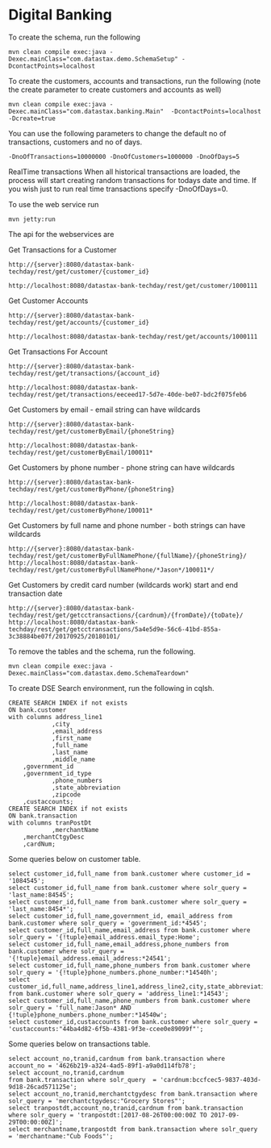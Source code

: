Digital Banking
========================

To create the schema, run the following

	mvn clean compile exec:java -Dexec.mainClass="com.datastax.demo.SchemaSetup" -DcontactPoints=localhost

To create the customers, accounts and transactions, run the following (note the create parameter to create customers and accounts as well)
	
	mvn clean compile exec:java -Dexec.mainClass="com.datastax.banking.Main"  -DcontactPoints=localhost -Dcreate=true

You can use the following parameters to change the default no of transactions, customers and no of days.
	
	-DnoOfTransactions=10000000 -DnoOfCustomers=1000000 -DnoOfDays=5

RealTime transactions
When all historical transactions are loaded, the process will start creating random transactions for todays date and time. If you wish just to run real time transactions specify -DnoOfDays=0.

To use the web service run 

	mvn jetty:run
	
The api for the webservices are 

Get Transactions for a Customer

	http://{server}:8080/datastax-bank-techday/rest/get/customer/{customer_id}

	http://localhost:8080/datastax-bank-techday/rest/get/customer/1000111

Get Customer Accounts
	
	http://{server}:8080/datastax-bank-techday/rest/get/accounts/{customer_id}
	
	http://localhost:8080/datastax-bank-techday/rest/get/accounts/1000111
	
Get Transactions For Account 
	
	http://{server}:8080/datastax-bank-techday/rest/get/transactions/{account_id}
	
	http://localhost:8080/datastax-bank-techday/rest/get/transactions/eeceed17-5d7e-40de-be07-bdc2f075feb6

Get Customers by email - email string can have wildcards
	
	http://{server}:8080/datastax-bank-techday/rest/get/customerByEmail/{phoneString}

	http://localhost:8080/datastax-bank-techday/rest/get/customerByEmail/100011*

Get Customers by phone number - phone string can have wildcards
	
	http://{server}:8080/datastax-bank-techday/rest/get/customerByPhone/{phoneString}

	http://localhost:8080/datastax-bank-techday/rest/get/customerByPhone/100011*

Get Customers by full name and phone number - both strings can have wildcards

	http://{server}:8080/datastax-bank-techday/rest/get/customerByFullNamePhone/{fullName}/{phoneString}/
	http://localhost:8080/datastax-bank-techday/rest/get/customerByFullNamePhone/*Jason*/100011*/

Get Customers by credit card number (wildcards work) start and end transaction date

	http://{server}:8080/datastax-bank-techday/rest/get/getcctransactions/{cardnum}/{fromDate}/{toDate}/
	http://localhost:8080/datastax-bank-techday/rest/get/getcctransactions/5a4e5d9e-56c6-41bd-855a-3c38884be07f/20170925/20180101/

To remove the tables and the schema, run the following.

    mvn clean compile exec:java -Dexec.mainClass="com.datastax.demo.SchemaTeardown"
    
To create DSE Search environment, run the following in cqlsh.

    CREATE SEARCH INDEX if not exists
	ON bank.customer
	with columns address_line1
                ,city
                ,email_address
                ,first_name
                ,full_name
                ,last_name
                ,middle_name
		,government_id
		,government_id_type
                ,phone_numbers
                ,state_abbreviation
                ,zipcode
		,custaccounts;
    CREATE SEARCH INDEX if not exists
	ON bank.transaction
	with columns tranPostDt
                ,merchantName
		,merchantCtgyDesc
		,cardNum;

Some queries below on customer table.
	
	select customer_id,full_name from bank.customer where customer_id = '1084545';
	select customer_id,full_name from bank.customer where solr_query = 'last_name:84545';
	select customer_id,full_name from bank.customer where solr_query = 'last_name:8454*';
	select customer_id,full_name,government_id, email_address from bank.customer where solr_query = 'government_id:*4545';
	select customer_id,full_name,email_address from bank.customer where solr_query = '{!tuple}email_address.email_type:Home'; 
	select customer_id,full_name,email_address,phone_numbers from bank.customer where solr_query = '{!tuple}email_address.email_address:*24541';
	select customer_id,full_name,phone_numbers from bank.customer where solr_query = '{!tuple}phone_numbers.phone_number:*14540h';
	select customer_id,full_name,address_line1,address_line2,city,state_abbreviation,zipcode from bank.customer where solr_query = 'address_line1:*14543';
	select customer_id,full_name,phone_numbers from bank.customer where solr_query = 'full_name:Jason* AND {!tuple}phone_numbers.phone_number:*14540w';
	select customer_id,custaccounts from bank.customer where solr_query = 'custaccounts:"44ba4d82-6f5b-4381-9f3e-ccee0e89099f"';

Some queries below on transactions table.
	
	select account_no,tranid,cardnum from bank.transaction where account_no = '4626b219-a324-4ad5-89f1-a9a0d114fb78';
	select account_no,tranid,cardnum
	from bank.transaction where solr_query  = 'cardnum:bccfcec5-9837-403d-9d18-26cad571125e';
	select account_no,tranid,merchantctgydesc from bank.transaction where solr_query = 'merchantctgydesc:"Grocery Stores"';
	select tranpostdt,account_no,tranid,cardnum from bank.transaction where solr_query = 'tranpostdt:[2017-08-26T00:00:00Z TO 2017-09-29T00:00:00Z]';
	select merchantname,tranpostdt from bank.transaction where solr_query = 'merchantname:"Cub Foods"';
		
